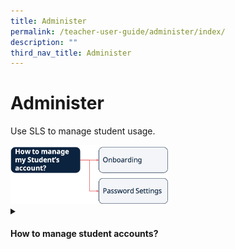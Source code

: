 ```yaml
---
title: Administer
permalink: /teacher-user-guide/administer/index/
description: ""
third_nav_title: Administer
---
```

<h1>Administer</h1>
<p>Use SLS to manage student usage.</p>
<img style="width: 50%;" src="/images/2Teacher/Flow-Administer.png">

<details>
 <summary><h4>How to manage student accounts?</h4></summary>
<ul>
	<p>Onboarding</p>
  <li><a target="_blank" href="/teacher-user-guide/administer/onboard-new-students/">Onboard New Students</a></li>
	<p>Password Settings</p>
  <li><a target="_blank" href="/teacher-user-guide/administer/reset-student-passwords-for-classes/">Reset Student Passwords for Classes</a></li>
  <li><a target="_blank" href="/teacher-user-guide/administer/generate-two-hour-temporary-password-for-students/">Generate Two-Hour Temporary Password for Students</a></li>
</ul>
</details>